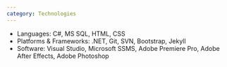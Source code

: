 ```yaml
---
category: Technologies
---
```


-	Languages: C#, MS SQL, HTML, CSS
-	Platforms & Frameworks: .NET, Git, SVN, Bootstrap, Jekyll
-	Software: Visual Studio, Microsoft SSMS, Adobe Premiere Pro, Adobe After Effects, Adobe Photoshop